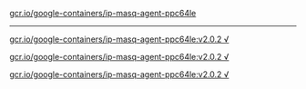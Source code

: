 [gcr.io/google-containers/ip-masq-agent-ppc64le](https://hub.docker.com/r/anjia0532/google-containers.ip-masq-agent-ppc64le/tags/) 

----
[gcr.io/google-containers/ip-masq-agent-ppc64le:v2.0.2 √](https://hub.docker.com/r/anjia0532/google-containers.ip-masq-agent-ppc64le/tags/)

[gcr.io/google-containers/ip-masq-agent-ppc64le:v2.0.2 √](https://hub.docker.com/r/anjia0532/google-containers.ip-masq-agent-ppc64le/tags/)

[gcr.io/google-containers/ip-masq-agent-ppc64le:v2.0.2 √](https://hub.docker.com/r/anjia0532/google-containers.ip-masq-agent-ppc64le/tags/)


